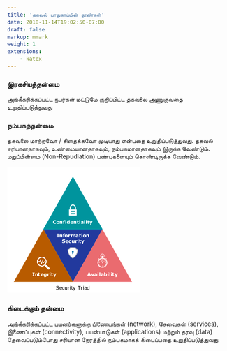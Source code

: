 ```yaml
---
title: 'தகவல் பாதுகாப்பின் தூண்கள்'
date: 2018-11-14T19:02:50-07:00
draft: false
markup: mmark
weight: 1
extensions:
    - katex
---
```


### இரகசியத்தன்மை
அங்கீகரிக்கப்பட்ட நபர்கள் மட்டுமே குறிப்பிட்ட தகவலை அணுகுவதை  உறுதிப்படுத்துவது

### நம்பகத்தன்மை
தகவலை மாற்றவோ / சிதைக்கவோ முடியாது என்பதை உறுதிப்படுத்துவது.
தகவல் சரியானதாகவும், உண்மையானதாகவும், நம்பகமானதாகவும் இருக்க வேண்டும்.
மறுப்பின்மை (Non-Repudiation) பண்புகளையும் கொண்டிருக்க வேண்டும்.

![The San Juan Mountains are beautiful!](/images/security_pillars.png "San Juan Mountains")

### கிடைக்கும் தன்மை
அங்கீகரிக்கப்பட்ட பயனர்களுக்கு பிணையங்கள் (network), சேவைகள் (services), இணைப்புகள் (connectivity), பயன்பாடுகள் (applications) மற்றும் தரவு (data) தேவைப்படும்போது சரியான நேரத்தில் நம்பகமாகக் கிடைப்பதை உறுதிப்படுத்துவது.